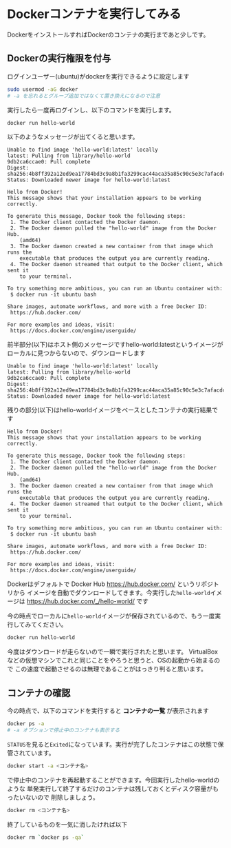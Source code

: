 # Dockerコンテナを実行してみる

DockerをインストールすればDockerのコンテナの実行まであと少しです。

## Dockerの実行権限を付与

ログインユーザー(ubuntu)がdockerを実行できるように設定します

```sh
sudo usermod -aG docker
# -a を忘れるとグループ追加ではなくて置き換えになるので注意
```

実行したら一度再ログインし、以下のコマンドを実行します。

```sh
docker run hello-world
```

以下のようなメッセージが出てくると思います。

```
Unable to find image 'hello-world:latest' locally
latest: Pulling from library/hello-world
9db2ca6ccae0: Pull complete
Digest: sha256:4b8ff392a12ed9ea17784bd3c9a8b1fa3299cac44aca35a85c90c5e3c7afacdc
Status: Downloaded newer image for hello-world:latest

Hello from Docker!
This message shows that your installation appears to be working correctly.

To generate this message, Docker took the following steps:
 1. The Docker client contacted the Docker daemon.
 2. The Docker daemon pulled the "hello-world" image from the Docker Hub.
    (amd64)
 3. The Docker daemon created a new container from that image which runs the
    executable that produces the output you are currently reading.
 4. The Docker daemon streamed that output to the Docker client, which sent it
    to your terminal.

To try something more ambitious, you can run an Ubuntu container with:
 $ docker run -it ubuntu bash

Share images, automate workflows, and more with a free Docker ID:
 https://hub.docker.com/

For more examples and ideas, visit:
 https://docs.docker.com/engine/userguide/
```

前半部分(以下)はホスト側のメッセージですhello-world:latestというイメージがローカルに見つからないので、ダウンロードします

```
Unable to find image 'hello-world:latest' locally
latest: Pulling from library/hello-world
9db2ca6ccae0: Pull complete
Digest: sha256:4b8ff392a12ed9ea17784bd3c9a8b1fa3299cac44aca35a85c90c5e3c7afacdc
Status: Downloaded newer image for hello-world:latest
```

残りの部分(以下)はhello-worldイメージをベースとしたコンテナの実行結果です

```
Hello from Docker!
This message shows that your installation appears to be working correctly.

To generate this message, Docker took the following steps:
 1. The Docker client contacted the Docker daemon.
 2. The Docker daemon pulled the "hello-world" image from the Docker Hub.
    (amd64)
 3. The Docker daemon created a new container from that image which runs the
    executable that produces the output you are currently reading.
 4. The Docker daemon streamed that output to the Docker client, which sent it
    to your terminal.

To try something more ambitious, you can run an Ubuntu container with:
 $ docker run -it ubuntu bash

Share images, automate workflows, and more with a free Docker ID:
 https://hub.docker.com/

For more examples and ideas, visit:
 https://docs.docker.com/engine/userguide/
```

Dockerはデフォルトで Docker Hub https://hub.docker.com/ というリポジトリから
イメージを自動でダウンロードしてきます。今実行した`hello-world`イメージは
https://hub.docker.com/_/hello-world/ です


今の時点でローカルに`hello-world`イメージが保存されているので、もう一度実行してみてください。

```sh
docker run hello-world
```

今度はダウンロードが走らないので一瞬で実行されたと思います。
VirtualBoxなどの仮想マシンでこれと同じことをやろうと思うと、OSの起動から始まるので
この速度で起動させるのは無理であることがはっきり判ると思います。

## コンテナの確認

今の時点で、以下のコマンドを実行すると **コンテナの一覧** が表示されます

```sh
docker ps -a
# -a オプションで停止中のコンテナも表示する
```

`STATUS`を見ると`Exited`になっています。実行が完了したコンテナはこの状態で保管されています。

```sh
docker start -a <コンテナ名>
```

で停止中のコンテナを再起動することができます。今回実行したhello-worldのような
単発実行して終了するだけのコンテナは残しておくとディスク容量がもったいないので
削除しましょう。


```sh
docker rm <コンテナ名>
```

終了しているものを一気に消したければ以下

```sh
docker rm `docker ps -qa`
```


